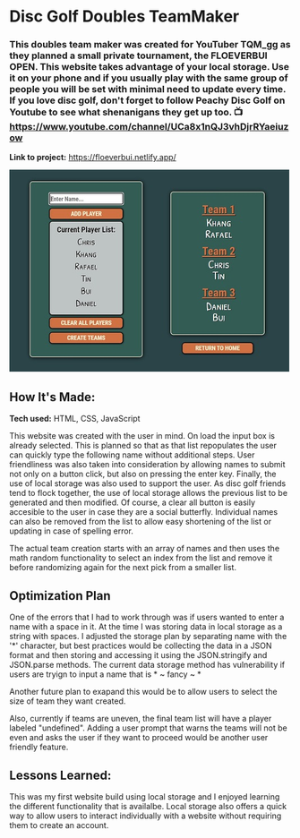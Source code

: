# Disc Golf Doubles TeamMaker

### This doubles team maker was created for YouTuber TQM_gg as they planned a small private tournament, the **FLOEVERBUI OPEN**. This website takes advantage of your local storage. Use it on your phone and if you usually play with the same group of people you will be set with minimal need to update every time. If you love disc golf, don't forget to follow Peachy Disc Golf on Youtube to see what shenanigans they get up too. :tv: https://www.youtube.com/channel/UCa8x1nQJ3vhDjrRYaeiuzow

**Link to project:** https://floeverbui.netlify.app/

![randomizer button and name of returned disc](https://github.com/lfrendahl/DiscGolfTeamMaker/blob/main/teammakerCover.jpg)

## How It's Made:

**Tech used:** HTML, CSS, JavaScript

This website was created with the user in mind.
On load the input box is already selected. This is planned so that as that list repopulates the user can quickly type the following name without additional steps. User friendliness was also taken into consideration by allowing names to submit not only on a button click, but also on pressing the enter key. Finally, the use of local storage was also used to support the user. As disc golf friends tend to flock together, the use of local storage allows the previous list to be generated and then modified. Of course, a clear all button is easily accesible to the user in case they are a social butterfly. Individual names can also be removed from the list to allow easy shortening of the list or updating in case of spelling error.

The actual team creation starts with an array of names and then uses the math random functionality to select an index from the list and remove it before randomizing again for the next pick from a smaller list. 

## Optimization Plan
One of the errors that I had to work through was if users wanted to enter a name with a space in it. At the time I was storing data in local storage as a string with spaces. I adjusted the storage plan by separating name with the '*' character, but best practices would be collecting the data in a JSON format and then storing and accessing it using the JSON.stringify and JSON.parse methods. The current data storage method has vulnerability if users are tryign to input a name that is * ~ fancy ~ *

Another future plan to exapand this would be to allow users to select the size of team they want created.

Also, currently if teams are uneven, the final team list will have a player labeled "undefined". Adding a user prompt that warns the teams will not be even and asks the user if they want to proceed would be another user friendly feature.

## Lessons Learned:

This was my first website build using local storage and I enjoyed learning the different functionality that is availalbe. Local storage also offers a quick way to allow users to interact individually with a website without requiring them to create an account.  
